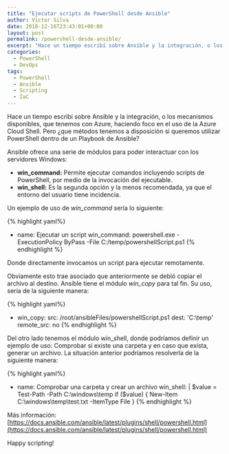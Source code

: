 ```yaml
---
title: "Ejecutar scripts de PowerShell desde Ansible"
author: Victor Silva
date: 2018-12-16T23:43:01+00:00
layout: post
permalink: /powershell-desde-ansible/
excerpt: "Hace un tiempo escribí sobre Ansible y la integración, o los mecanismos disponibles, que tenemos con Azure, haciendo foco en el uso de la Azure Cloud Shell. Pero ¿que métodos tenemos a disposición si queremos utilizar PowerShell dentro de un Playbook de Ansible?"
categories:
  - PowerShell
  - DevOps
tags:
  - PowerShell
  - Ansible
  - Scripting
  - IaC
---
```


Hace un tiempo escribí sobre Ansible y la integración, o los mecanismos disponibles, que tenemos con Azure, haciendo foco en el uso de la Azure Cloud Shell. Pero ¿que métodos tenemos a disposición si queremos utilizar PowerShell dentro de un Playbook de Ansible?

Ansible ofrece una serie de módulos para poder interactuar con los servidores Windows:

* **win_command:** Permite ejecutar comandos incluyendo scripts de PowerShell, por medio de la invocación del ejecutable.
* **win_shell:** Es la segunda opción y la menos recomendada, ya que el entorno del usuario tiene incidencia.

Un ejemplo de uso de *win_command* sería lo siguiente:

{% highlight yaml%}
  - name: Ejecutar un script
    win_command: powershell.exe -ExecutionPolicy ByPass -File C:/temp/powershellScript.ps1
{% endhighlight %}

Donde directamente invocamos un script para ejecutar remotamente.

Obviamente esto trae asociado que anteriormente se debió copiar el archivo al destino. Ansible tiene el módulo *win_copy* para tal fin. Su uso, sería de la siguiente manera:

{% highlight yaml%}
  - win_copy:
     src: /root/ansibleFiles/powershellScript.ps1
     dest: 'C:\temp\'
     remote_src: no
{% endhighlight %}

Del otro lado tenemos el módulo win_shell, donde podríamos definir un ejemplo de uso: Comprobar si existe una carpeta y en caso que exista, generar un archivo. La situación anterior podríamos resolverla de la siguiente manera:

{% highlight yaml%}
  - name: Comprobar una carpeta y crear un archivo
    win_shell: |
      $value = Test-Path -Path C:\windows\temp
      if ($value) {
          New-Item C:\windows\temp\test.txt -ItemType File
      }
{% endhighlight %}

Más información:
[https://docs.ansible.com/ansible/latest/plugins/shell/powershell.html](https://docs.ansible.com/ansible/latest/plugins/shell/powershell.html)

Happy scripting!
